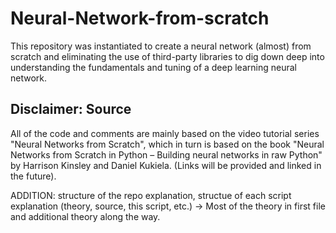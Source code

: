 # Neural-Network-from-scratch
This repository was instantiated to create a neural network (almost) from scratch and eliminating the use of third-party libraries to dig down deep into understanding the fundamentals and tuning of a deep learning neural network. 

## Disclaimer: Source
All of the code and comments are mainly based on the video tutorial series "Neural Networks from Scratch", which in turn is based on the book "Neural Networks from Scratch in Python – Building neural networks in raw Python" by Harrison Kinsley and Daniel Kukiela. (Links will be provided and linked in the future).

ADDITION: structure of the repo explanation, structue of each script explanation (theory, source, this script, etc.) -> Most of the theory in first file and additional theory along the way. 